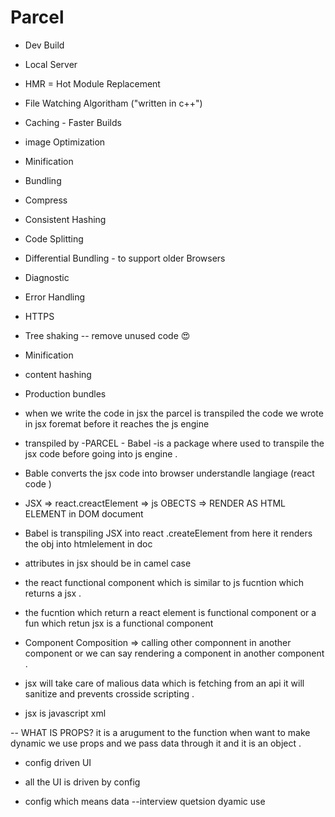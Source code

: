 # Parcel
- Dev Build
- Local Server
- HMR = Hot Module Replacement
- File Watching Algoritham ("written in c++")
- Caching - Faster Builds
- image Optimization 
- Minification 
- Bundling
- Compress
- Consistent Hashing
- Code Splitting
- Differential Bundling  - to support older Browsers
- Diagnostic
- Error Handling
- HTTPS
- Tree shaking -- remove unused code 😍
- Minification 
- content hashing
- Production bundles 

 

- when we write the code in jsx the parcel is transpiled the code we wrote in jsx foremat before it reaches the js engine 

- transpiled by -PARCEL - Babel -is a package where used to transpile the jsx code before going into js engine .

- Bable converts the jsx code into browser understandle langiage (react code )
-  JSX => react.creactElement => js OBECTS =>  RENDER AS HTML ELEMENT in DOM document 

- Babel is transpiling JSX into react .createElement from here it renders the obj into htmlelement in doc

- attributes in jsx should be in camel case 

- the react functional component which is similar to js fucntion which returns a jsx .

- the fucntion which return a react element is functional component or a fun which retun jsx is a         functional component 

- Component Composition => calling other componnent in another component or we can say rendering a component  in another component .

- jsx will take care of malious data which is fetching from an api it will sanitize and prevents crosside scripting .


- jsx is javascript xml 

-- WHAT IS PROPS?
it is a arugument to the function when want to make dynamic we use props and we pass data through it 
and it is an object .
- config driven UI
- all the UI is driven by config

- config which means data --interview quetsion dyamic use


